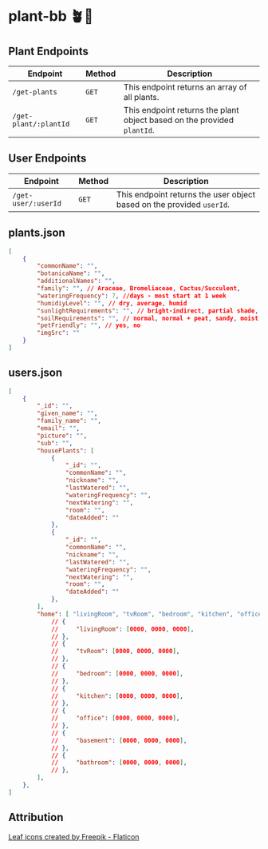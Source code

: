 # plant-bb 🪴🌿

## Plant Endpoints

| Endpoint | Method | Description            |
| -------- | ------ | ---------------------- |
| `/get-plants`  | `GET`  | This endpoint returns an array of all plants. |
| `/get-plant/:plantId`  | `GET`  | This endpoint returns the plant object based on the provided `plantId`. |

## User Endpoints

| Endpoint | Method | Description            |
| -------- | ------ | ---------------------- |
| `/get-user/:userId`  | `GET`  | This endpoint returns the user object based on the provided `userId`. |

## plants.json
```json
[
    {
        "commonName": "",
        "botanicaName": "",
        "additionalNames": "",
        "family": "", // Araceae, Bromeliaceae, Cactus/Succulent, 
        "wateringFrequency": 7, //days - most start at 1 week
        "humidiyLevel": "", // dry, average, humid
        "sunlightRequirements": "", // bright-indirect, partial shade, low
        "soilRequirements": "", // normal, normal + peat, sandy, moist, none
        "petFriendly": "", // yes, no
        "imgSrc": ""
    }
]
```
## users.json
```json
[
    {
        "_id": "",
        "given_name": "",
        "family_name": "",
        "email": "",
        "picture": "",
        "sub": "",
        "housePlants": [ 
            {
                "_id": "",
                "commonName": "",
                "nickname": "",
                "lastWatered": "",
                "wateringFrequency": "",
                "nextWatering": "",
                "room": "",
                "dateAdded": ""
            },
            {
                "_id": "",
                "commonName": "",
                "nickname": "",
                "lastWatered": "",
                "wateringFrequency": "",
                "nextWatering": "",
                "room": "",
                "dateAdded": ""
            }, 
        ],
        "home": [ "livingRoom", "tvRoom", "bedroom", "kitchen", "office", "basement", "bathroom", "other"
            // {
            //     "livingRoom": [0000, 0000, 0000],
            // },
            // {
            //     "tvRoom": [0000, 0000, 0000],
            // },
            // {
            //     "bedroom": [0000, 0000, 0000],
            // },
            // {
            //     "kitchen": [0000, 0000, 0000],
            // },
            // {
            //     "office": [0000, 0000, 0000],
            // },
            // {
            //     "basement": [0000, 0000, 0000],
            // },
            // {
            //     "bathroom": [0000, 0000, 0000],
            // },
        ],
    },
]
```
## Attribution

<a href="https://www.flaticon.com/free-icons/leaf" title="leaf icons">Leaf icons created by Freepik - Flaticon</a>